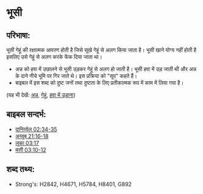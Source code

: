 # भूसी #

## परिभाषा: ##

भूसी गेहूं की रक्षात्मक आवरण होती है जिसे सूखे गेहूं से अलग किया जाता है। भूसी खाने योग्य नहीं होती है इसलिए उसे गेहूं से अलग करके फेंक दिया जाता था।

* अन्न को हवा में उछालने से भूसी उड़कर गेहूं से अलग हो जाती है। भूसी हवा में उड़ जाती थी और अन्न के दाने नीचे भूमि पर गिर जाते थे। इस प्रक्रिया को "सूप" कहते हैं।
* बाइबल में इस शब्द को दुष्ट जनों तथा दुष्टता के लिए प्रतीकात्मक रूप में काम में लिया गया है।

(यह भी देखें: [अन्न](../other/grain.md), [गेहूं](../other/wheat.md), [हवा में उड़ाना](../other/winnow.md))

## बाइबल सन्दर्भ: ##

* [दानिय्येल 02:34-35](rc://en/tn/help/dan/02/34)
* [अय्यूब 21:16-18](rc://en/tn/help/job/21/16)
* [लूका 03:17](rc://en/tn/help/luk/03/17)
* [मत्ती 03:10-12](rc://en/tn/help/mat/03/10)

## शब्द तथ्य: ##

* Strong's: H2842, H4671, H5784, H8401, G892
